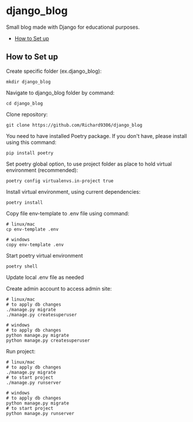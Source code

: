 # django_blog
Small blog made with Django for educational purposes.

- [How to Set up](#how-to-set-up)






## How to Set up

Create specific folder (ex.django_blog):
```
mkdir django_blog
```
Navigate to django_blog folder by command:
```
cd django_blog
```
Clone repository:
```
git clone https://github.com/Richard9306/django_blog
```
You need to have installed Poetry package. If you don't have, please install using this command:
```
pip install poetry
```
Set poetry global option, to use project folder as place to hold virtual environment (recommended):
```
poetry config virtualenvs.in-project true
```
Install virtual environment, using current dependencies:
```
poetry install
```
Copy file env-template to .env file using command:
```
# linux/mac
cp env-template .env

# windows
copy env-template .env
```
Start poetry virtual environment
```
poetry shell
```

Update local .env file as needed

Create admin account to access admin site:

```
# linux/mac
# to apply db changes
./manage.py migrate 
./manage.py createsuperuser

# windows
# to apply db changes
python manage.py migrate
python manage.py createsuperuser
```


Run project:
```
# linux/mac
# to apply db changes
./manage.py migrate 
# to start project
./manage.py runserver

# windows
# to apply db changes
python manage.py migrate
# to start project
python manage.py runserver
```
